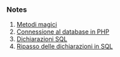 ### Notes

1. [Metodi magici](27-10-2021.md)
2. [Connessione al database in PHP](08-11-2021.md)
3. [Dichiarazioni SQL](13-12-2021.md)
4. [Ripasso delle dichiarazioni in SQL](07-02-2022.md)
